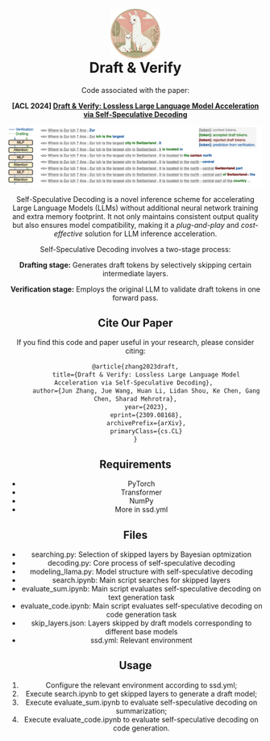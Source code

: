 <div align="center">
<h1>
    <img src="assets/ssd_logo.png" height="100px" align="top"/>  
    <br>  
    Draft &amp; Verify
</h1>
Code associated with the paper:

**[ACL 2024] [Draft &amp; Verify: Lossless Large Language Model Acceleration via Self-Speculative Decoding](https://arxiv.org/abs/2309.08168)**

![Overview](./assets/intro.png)

Self-Speculative Decoding is a novel inference scheme for accelerating Large Language Models (LLMs) without additional neural network training and extra memory footprint. It not only maintains consistent output quality but also ensures model compatibility, making it a *plug-and-play* and *cost-effective* solution for LLM inference acceleration.

Self-Speculative Decoding involves a two-stage process:

**Drafting stage:** Generates draft tokens by selectively skipping certain intermediate layers.

**Verification stage:** Employs the original LLM to validate draft tokens in one forward pass.

## Cite Our Paper

If you find this code and paper useful in your research, please consider citing:

```
@article{zhang2023draft,
      title={Draft & Verify: Lossless Large Language Model Acceleration via Self-Speculative Decoding}, 
      author={Jun Zhang, Jue Wang, Huan Li, Lidan Shou, Ke Chen, Gang Chen, Sharad Mehrotra},
      year={2023},
      eprint={2309.08168},
      archivePrefix={arXiv},
      primaryClass={cs.CL}
}
```

## Requirements

- PyTorch
- Transformer
- NumPy
- More in ssd.yml

## Files

- searching.py: Selection of skipped layers by Bayesian optmization
- decoding.py: Core process of self-speculative decoding
- modeling_llama.py: Model structure with self-speculative decoding
- search.ipynb: Main script searches for skipped layers
- evaluate_sum.ipynb: Main script evaluates self-speculative decoding on text generation task
- evaluate_code.ipynb: Main script evaluates self-speculative decoding on code generation task
- skip_layers.json: Layers skipped by draft models corresponding to different base models
- ssd.yml: Relevant environment

## Usage

1. Configure the relevant environment according to ssd.yml;
2. Execute search.ipynb to get skipped layers to generate a draft model;
3. Execute evaluate_sum.ipynb to evaluate self-speculative decoding on summarization;
4. Execute evaluate_code.ipynb to evaluate self-speculative decoding on code generation.
